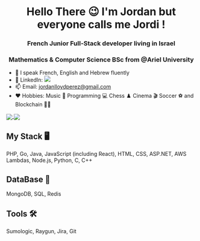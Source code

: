 <h1 align="center">Hello There 😉 I'm Jordan but everyone calls me Jordi !</h1>
<h3 align="center">French Junior Full-Stack developer living in Israel</h3>
<h3 align="center">Mathematics & Computer Science BSc from @Ariel University</h3>

- 👄 I speak French, English and Hebrew fluently
- 💬 LinkedIn: <a href="https://www.linkedin.com/in/Jordan-Buddy-Perez/"><img src="https://camo.githubusercontent.com/f28aed6fa39b337618685d0389b0f3018885aeed9910b68b5e0f9ada8d7057f6/68747470733a2f2f696d672e736869656c64732e696f2f62616467652f2d4c696e6b6564696e2d626c75653f7374796c653d666c61742d737175617265266c6f676f3d4c696e6b6564696e266c6f676f436f6c6f723d7768697465266c696e6b3d687474703a2f2f7777772e6c696e6b6564696e2e636f6d2f696e2f6579616c6576692f"/></a> 
- 📫 Email: jordanlloydperez@gmail.com
- ❤️ Hobbies: Music 🥁 Programming 💻 Chess ♟️ Cinema 🎬 Soccer ⚽ and Blockchain 🤝🏻

<a href="https://github.com/anuraghazra/github-readme-stats">
  <img align="center" src="https://github-readme-stats.vercel.app/api/top-langs/?username=Jewgah&theme=radical&layout=compact" />
</a>
<a href="https://github.com/anuraghazra/convoychat">
  <img align="center" src="https://github-readme-stats.vercel.app/api?username=Jewgah&show_icons=true&theme=radical&layout=compact&line_height=20" />
</a>

<h2 align="left">My Stack 🖥 </h2>

PHP, Go, Java, JavaScript (including React), HTML, CSS, ASP.NET, AWS Lambdas, Node.js, Python, C, C++


<h2 align="left">DataBase  📂</h2>

 MongoDB, SQL, Redis


<h2 align="left">Tools  🛠</h2>

Sumologic, Raygun, Jira, Git

